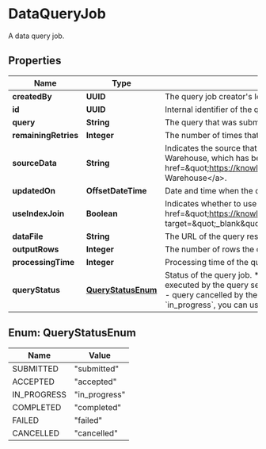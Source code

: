 

# DataQueryJob

A data query job. 

## Properties

| Name | Type | Description | Notes |
|------------ | ------------- | ------------- | -------------|
|**createdBy** | **UUID** | The query job creator&#39;s Id.  |  [optional] |
|**id** | **UUID** | Internal identifier of the query job.  |  [optional] |
|**query** | **String** | The query that was submitted.  |  [optional] |
|**remainingRetries** | **Integer** | The number of times that Zuora will retry the query if Zuora is unable to perform the query.  |  [optional] |
|**sourceData** | **String** | Indicates the source that data queries run against:  * &#x60;LIVE&#x60; represents the live transactional databases at Zuora (Data Query Live).  * &#x60;WAREHOUSE&#x60; represents Zuora Warehouse, which has better performance and fewer limitations than the live transactional database. For more information, see &lt;a href&#x3D;\&quot;https://knowledgecenter.zuora.com/Zuora_Central_Platform/Zuora_Warehouse/A_Zuora_Warehouse_overview\&quot; target&#x3D;\&quot;_blank\&quot;&gt;Zuora Warehouse&lt;/a&gt;.  |  [optional] |
|**updatedOn** | **OffsetDateTime** | Date and time when the query job was last updated, in ISO 8601 format.  |  [optional] |
|**useIndexJoin** | **Boolean** | Indicates whether to use Index Join. See &lt;a href&#x3D;\&quot;https://knowledgecenter.zuora.com/Zuora_Central_Platform/Query/Data_Query/Best_practices_when_writing_data_queries/General_best_practices#Index_JOIN\&quot; target&#x3D;\&quot;_blank\&quot;&gt;Index Join&lt;/a&gt; for more information.  |  [optional] |
|**dataFile** | **String** | The URL of the query results. Only applicable if the value of the &#x60;queryStatus&#x60; field is &#x60;completed&#x60;.  |  [optional] |
|**outputRows** | **Integer** | The number of rows the query results. Only applicable if the value of the &#x60;queryStatus&#x60; field is &#x60;completed&#x60;.  |  [optional] |
|**processingTime** | **Integer** | Processing time of the query job, in milliseconds. Only applicable if the value of the &#x60;queryStatus&#x60; field is &#x60;completed&#x60;.  |  [optional] |
|**queryStatus** | [**QueryStatusEnum**](#QueryStatusEnum) | Status of the query job.  * &#x60;submitted&#x60; - query submitted to query service for processing * &#x60;accepted&#x60; - query accepted by the query service * &#x60;in_progress&#x60; - query executed by the query service * &#x60;completed&#x60; - query execution completed by the query service * &#x60;failed&#x60; - query unable to be processed by the query service * &#x60;cancelled&#x60; - query cancelled by the user  If the value of this field is &#x60;completed&#x60;, the &#x60;dataFile&#x60; field contains the location of the query results.  If the value of this field is &#x60;accepted&#x60; or &#x60;in_progress&#x60;, you can use [Cancel a data query job](https://developer.zuora.com) to prevent Zuora from performing the query. Zuora then sets the status of the query job to &#x60;cancelled&#x60;.  |  [optional] |



## Enum: QueryStatusEnum

| Name | Value |
|---- | -----|
| SUBMITTED | &quot;submitted&quot; |
| ACCEPTED | &quot;accepted&quot; |
| IN_PROGRESS | &quot;in_progress&quot; |
| COMPLETED | &quot;completed&quot; |
| FAILED | &quot;failed&quot; |
| CANCELLED | &quot;cancelled&quot; |



